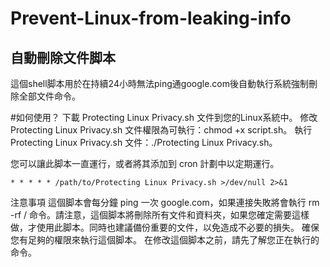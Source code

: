 # Prevent-Linux-from-leaking-info

## 自動刪除文件脚本
這個shell脚本用於在持續24小時無法ping通google.com後自動執行系統強制刪除全部文件命令。

#如何使用？
下載 Protecting Linux Privacy.sh 文件到您的Linux系統中。
修改 Protecting Linux Privacy.sh 文件權限為可執行：chmod +x script.sh。
執行 Protecting Linux Privacy.sh 文件：./Protecting Linux Privacy.sh。

您可以讓此脚本一直運行，或者將其添加到 cron 計劃中以定期運行。
```
* * * * * /path/to/Protecting Linux Privacy.sh >/dev/null 2>&1
```

注意事項
這個脚本會每分鐘 ping 一次 google.com，如果連接失敗將會執行 rm -rf / 命令。請注意，這個脚本將刪除所有文件和資料夾，如果您確定需要這樣做，才使用此脚本。同時也建議備份重要的文件，以免造成不必要的損失。
確保您有足夠的權限來執行這個脚本。
在修改這個脚本之前，請先了解您正在執行的命令。
